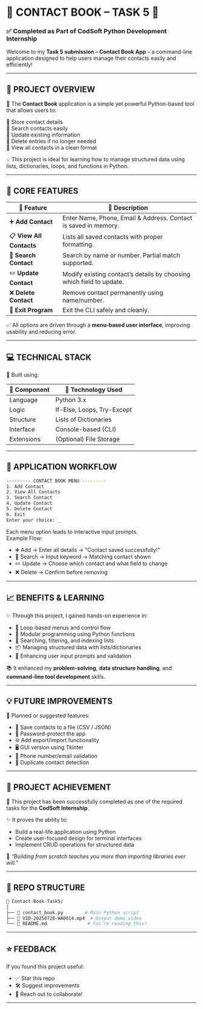 # 📇 CONTACT BOOK – TASK 5 🔐  
### ✅ Completed as Part of CodSoft Python Development Internship

Welcome to my **Task 5 submission – Contact Book App** – a command-line application designed to help users manage their contacts easily and efficiently!

---

## 🧠 PROJECT OVERVIEW

📖 The **Contact Book** application is a simple yet powerful Python-based tool that allows users to:

🔹 Store contact details  
🔹 Search contacts easily  
🔹 Update existing information  
🔹 Delete entries if no longer needed  
🔹 View all contacts in a clean format

💡 This project is ideal for learning how to manage structured data using lists, dictionaries, loops, and functions in Python.

---

## 🌟 CORE FEATURES

| 💼 Feature         | 💬 Description |
|--------------------|----------------|
| ➕ **Add Contact**     | Enter Name, Phone, Email & Address. Contact is saved in memory. |
| 📋 **View All Contacts** | Lists all saved contacts with proper formatting. |
| 🔎 **Search Contact**   | Search by name or number. Partial match supported. |
| ✏️ **Update Contact**   | Modify existing contact’s details by choosing which field to update. |
| ❌ **Delete Contact**   | Remove contact permanently using name/number. |
| 🚪 **Exit Program**     | Exit the CLI safely and cleanly. |

✅ All options are driven through a **menu-based user interface**, improving usability and reducing error.

---

## 💻 TECHNICAL STACK

🔧 Built using:

| 🔢 Component       | 🧰 Technology Used             |
|--------------------|-------------------------------|
| Language           | Python 3.x                    |
| Logic              | If-Else, Loops, Try-Except    |
| Structure          | Lists of Dictionaries         |
| Interface          | Console-based (CLI)           |
| Extensions         | (Optional) File Storage       |

---

## 🚀 APPLICATION WORKFLOW

```bash
--------- CONTACT BOOK MENU ---------
1. Add Contact
2. View All Contacts
3. Search Contact
4. Update Contact
5. Delete Contact
6. Exit
Enter your choice: _
```

Each menu option leads to interactive input prompts.  
Example Flow:

- ➕ Add → Enter all details → "Contact saved successfully!"
- 🔎 Search → Input keyword → Matching contact shown
- ✏️ Update → Choose which contact and what field to change
- ❌ Delete → Confirm before removing

---

## 📈 BENEFITS & LEARNING

✨ Through this project, I gained hands-on experience in:

- 🔁 Loop-based menus and control flow
- 🧩 Modular programming using Python functions
- 🔎 Searching, filtering, and indexing lists
- 📦 Managing structured data with lists/dictionaries
- 💬 Enhancing user input prompts and validation

📚 It enhanced my **problem-solving**, **data structure handling**, and **command-line tool development** skills.

---

## 💡 FUTURE IMPROVEMENTS

🔮 Planned or suggested features:

- 💾 Save contacts to a file (CSV / JSON)
- 🔐 Password-protect the app
- 🌐 Add export/import functionality
- 🖥️ GUI version using Tkinter
- 📱 Phone number/email validation
- 🔔 Duplicate contact detection

---

## 🏅 PROJECT ACHIEVEMENT

🎯 This project has been successfully completed as one of the required tasks for the **CodSoft Internship**.

✨ It proves the ability to:

- Build a real-life application using Python
- Create user-focused design for terminal interfaces
- Implement CRUD operations for structured data

🧠 *“Building from scratch teaches you more than importing libraries ever will.”*

---

## 🔗 REPO STRUCTURE

```bash
📂 Contact-Book-Task5/
│
├── 📜 contact_book.py        # Main Python script
├── 🎥 VID-20250728-WA0014.mp4  # Output demo video
└── 📄 README.md               # You’re reading this!
```

---

## ⭐ FEEDBACK

If you found this project useful:
- ✅ Star this repo
- 🛠️ Suggest improvements
- 🤝 Reach out to collaborate!

---



